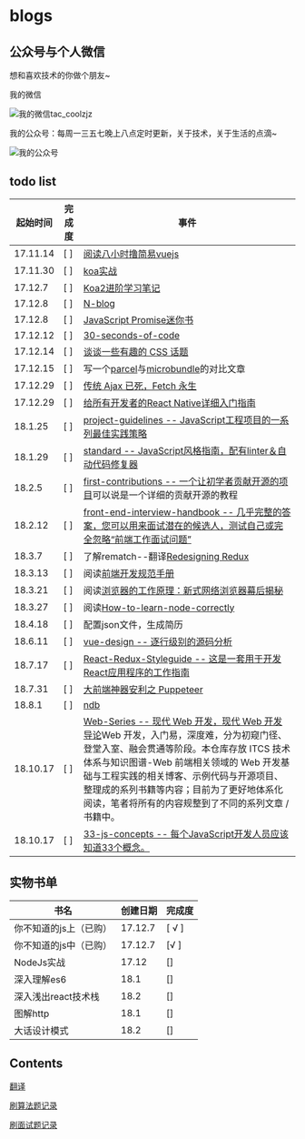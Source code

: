 # blogs
## 公众号与个人微信
想和喜欢技术的你做个朋友~

我的微信

![我的微信tac_coolzjz](http://chuantu.biz/t6/351/1533093799x-1404755510.png)

我的公众号：每周一三五七晚上八点定时更新，关于技术，关于生活的点滴~

![我的公众号](http://thyrsi.com/t6/383/1538919731x-1404781090.jpg)

## todo list

起始时间 | 完成度 | 事件
---- | ---| ---
17.11.14 | [ ] | [阅读八小时撸简易vuejs](http://blog.csdn.net/lihongxun945/article/category/7259172)
17.11.30 | [ ] | [koa实战](http://book.apebook.org/minghe/koa-action/start/debug.html)
17.12.7 | [ ] | [Koa2进阶学习笔记](https://chenshenhai.github.io/koa2-note/)
17.12.8 | [ ] | [N-blog](https://github.com/nswbmw/N-blog)
17.12.8 | [ ] | [JavaScript Promise迷你书](http://liubin.org/promises-book/)
17.12.12 | [ ] | [30-seconds-of-code](https://github.com/Chalarangelo/30-seconds-of-code)
17.12.14 | [ ] | [谈谈一些有趣的 CSS 话题](https://github.com/chokcoco/iCSS)
17.12.15 | [  ] |写一个[parcel](https://github.com/parcel-bundler/parcel)与[microbundle](https://github.com/developit/microbundle)的对比文章
17.12.29 | [  ] |[传统 Ajax 已死，Fetch 永生](https://segmentfault.com/a/1190000003810652)
17.12.29 | [  ] |[给所有开发者的React Native详细入门指南](https://juejin.im/post/5898388b128fe1006cb943e3#heading-9)
18.1.25 | [  ] |[project-guidelines -- JavaScript工程项目的一系列最佳实践策略](https://github.com/wearehive/project-guidelines/blob/master/README-zh.md#consistent-dev-environments)
18.1.29 | [  ] |[standard -- JavaScript风格指南，配有linter＆自动代码修复器](https://github.com/standard/standard/blob/master/docs/README-zhcn.md)
18.2.5 | [  ] |[first-contributions -- 一个让初学者贡献开源的项目](https://github.com/Roshanjossey/first-contributions)可以说是一个详细的贡献开源的教程
18.2.12|[ ] |[front-end-interview-handbook -- 几乎完整的答案，您可以用来面试潜在的候选人，测试自己或完全忽略“前端工作面试问题”](https://github.com/yangshun/front-end-interview-handbook)
18.3.7 | [ ]|了解rematch--翻译[Redesigning Redux](https://hackernoon.com/redesigning-redux-b2baee8b8a38)
18.3.13 |[ ]|阅读[前端开发规范手册](https://github.com/jawil/blog/issues/4#issuecomment-372111231)
18.3.21 |[ ]|阅读[浏览器的工作原理：新式网络浏览器幕后揭秘](https://www.html5rocks.com/zh/tutorials/internals/howbrowserswork/)
18.3.27 |[ ]|阅读[How-to-learn-node-correctly](https://github.com/i5ting/How-to-learn-node-correctly/)
18.4.18|[ ]|配置json文件，生成简历
18.6.11|[ ]|[vue-design -- 逐行级别的源码分析 ](https://github.com/HcySunYang/vue-design)
18.7.17|[ ]|[React-Redux-Styleguide -- 这是一套用于开发React应用程序的工作指南](https://github.com/iraycd/React-Redux-Styleguide)
18.7.31|[ ]|[大前端神器安利之 Puppeteer](https://jeffjade.com/2017/12/17/134-kinds-of-toss-using-puppeteer/)
18.8.1|[ ]|[ndb](https://github.com/GoogleChromeLabs/ndb)
18.10.17|[ ]|[Web-Series -- 现代 Web 开发，现代 Web 开发导论](https://github.com/wxyyxc1992/Web-Series)Web 开发，入门易，深度难，分为初窥门径、登堂入室、融会贯通等阶段。本仓库存放 ITCS 技术体系与知识图谱-Web 前端相关领域的 Web 开发基础与工程实践的相关博客、示例代码与开源项目、整理成的系列书籍等内容；目前为了更好地体系化阅读，笔者将所有的内容规整到了不同的系列文章 / 书籍中。
18.10.17|[ ]|[33-js-concepts -- 每个JavaScript开发人员应该知道33个概念。](https://github.com/leonardomso/33-js-concepts)


## 实物书单

书名 | 创建日期 | 完成度 
--- | ---- | --- 
你不知道的js上（已购）| 17.12.7 |[ √ ]
你不知道的js中（已购）| 17.12.7 |[√ ]
NodeJs实战| 17.12|[]
深入理解es6| 18.1 |[]
深入浅出react技术栈| 18.2 |[]
图解http| 18.1 |[]
大话设计模式| 18.2|[]


## Contents
[翻译](https://github.com/mytac/blogs/tree/master/%E7%BF%BB%E8%AF%91)

[刷算法题记录](https://github.com/mytac/blogs/tree/master/%E5%88%B7%E9%A2%98)

[刷面试题记录](https://github.com/mytac/blogs/blob/master/%E9%9D%A2%E8%AF%95%E9%A2%98/%E7%9B%AE%E5%BD%95.md)
